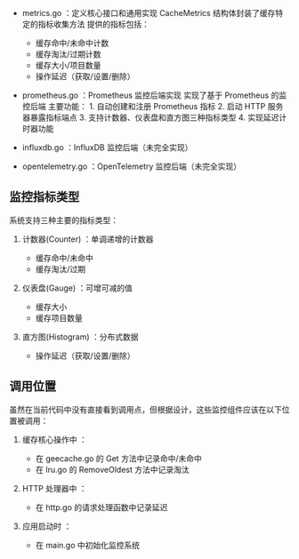 - metrics.go ：定义核心接口和通用实现
    CacheMetrics 结构体封装了缓存特定的指标收集方法
    提供的指标包括：
    - 缓存命中/未命中计数
    - 缓存淘汰/过期计数
    - 缓存大小/项目数量
    - 操作延迟（获取/设置/删除）


- prometheus.go ：Prometheus 监控后端实现
    实现了基于 Prometheus 的监控后端
    主要功能：
        1. 自动创建和注册 Prometheus 指标
        2. 启动 HTTP 服务器暴露指标端点
        3. 支持计数器、仪表盘和直方图三种指标类型
        4. 实现延迟计时器功能
- influxdb.go ：InfluxDB 监控后端（未完全实现）
- opentelemetry.go ：OpenTelemetry 监控后端（未完全实现）


## 监控指标类型
系统支持三种主要的指标类型：

1. 计数器(Counter) ：单调递增的计数器
   
   - 缓存命中/未命中
   - 缓存淘汰/过期
2. 仪表盘(Gauge) ：可增可减的值
   
   - 缓存大小
   - 缓存项目数量
3. 直方图(Histogram) ：分布式数据
   
   - 操作延迟（获取/设置/删除）


## 调用位置
虽然在当前代码中没有直接看到调用点，但根据设计，这些监控组件应该在以下位置被调用：

1. 缓存核心操作中 ：
   
   - 在 geecache.go 的 Get 方法中记录命中/未命中
   - 在 lru.go 的 RemoveOldest 方法中记录淘汰
2. HTTP 处理器中 ：
   
   - 在 http.go 的请求处理函数中记录延迟
3. 应用启动时 ：
   
   - 在 main.go 中初始化监控系统